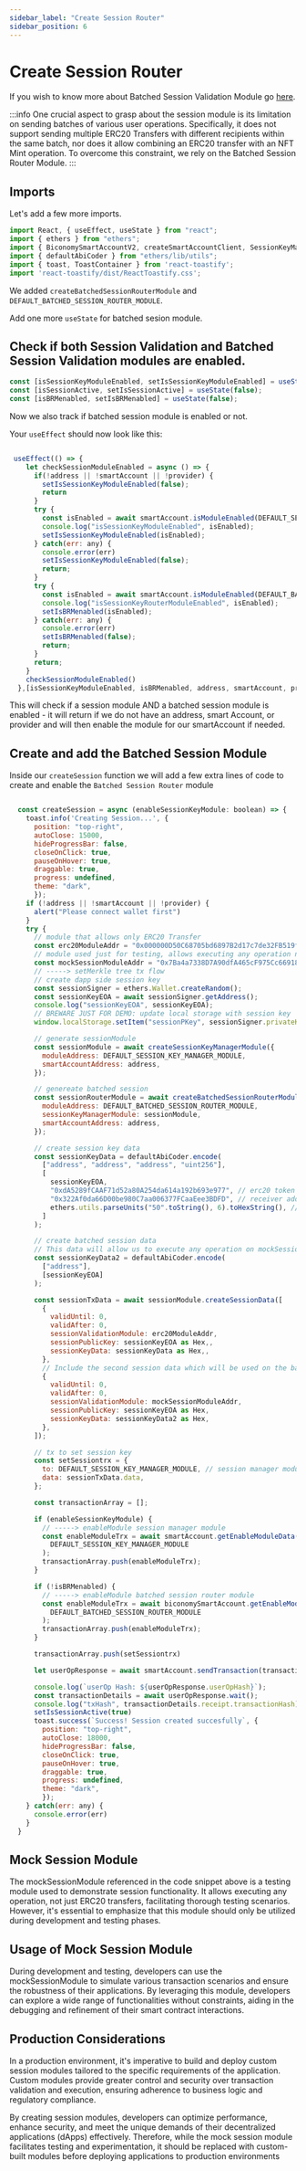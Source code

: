```yaml
---
sidebar_label: "Create Session Router"
sidebar_position: 6
---
```


# Create Session Router

If you wish to know more about Batched Session Validation Module go [here](/Modules/BatchedSession).

:::info
One crucial aspect to grasp about the session module is its limitation on sending batches of various user operations. Specifically, it does not support sending multiple ERC20 Transfers with different recipients within the same batch, nor does it allow combining an ERC20 transfer with an NFT Mint operation. To overcome this constraint, we rely on the Batched Session Router Module.
:::

## Imports

Let's add a few more imports.

```javascript
import React, { useEffect, useState } from "react";
import { ethers } from "ethers";
import { BiconomySmartAccountV2, createSmartAccountClient, SessionKeyManagerModule, DEFAULT_SESSION_KEY_MANAGER_MODULE, createSessionKeyManagerModule, createBatchedSessionRouterModule, DEFAULT_BATCHED_SESSION_ROUTER_MODULE } from "@biconomy/account"
import { defaultAbiCoder } from "ethers/lib/utils";
import { toast, ToastContainer } from 'react-toastify';
import 'react-toastify/dist/ReactToastify.css';
```

We added `createBatchedSessionRouterModule` and `DEFAULT_BATCHED_SESSION_ROUTER_MODULE`.

Add one more `useState` for batched sesion module.

## Check if both Session Validation and Batched Session Validation modules are enabled.

```javascript
const [isSessionKeyModuleEnabled, setIsSessionKeyModuleEnabled] = useState(false);
const [isSessionActive, setIsSessionActive] = useState(false);
const [isBRMenabled, setIsBRMenabled] = useState(false);
```

Now we also track if batched session module is enabled or not.

Your `useEffect` should now look like this:

```javascript

 useEffect(() => {
    let checkSessionModuleEnabled = async () => {
      if(!address || !smartAccount || !provider) {
        setIsSessionKeyModuleEnabled(false);
        return
      }
      try {
        const isEnabled = await smartAccount.isModuleEnabled(DEFAULT_SESSION_KEY_MANAGER_MODULE)
        console.log("isSessionKeyModuleEnabled", isEnabled);
        setIsSessionKeyModuleEnabled(isEnabled);
      } catch(err: any) {
        console.error(err)
        setIsSessionKeyModuleEnabled(false);
        return;
      }
      try {
        const isEnabled = await smartAccount.isModuleEnabled(DEFAULT_BATCHED_SESSION_ROUTER_MODULE)
        console.log("isSessionKeyRouterModuleEnabled", isEnabled);
        setIsBRMenabled(isEnabled);
      } catch(err: any) {
        console.error(err)
        setIsBRMenabled(false);
        return;
      }
      return;
    }
    checkSessionModuleEnabled()
  },[isSessionKeyModuleEnabled, isBRMenabled, address, smartAccount, provider])

```

This will check if a session module AND a batched session module is enabled - it will return if we do not have an address, smart Account, or provider and will then enable the module for our smartAccount if needed.

## Create and add the Batched Session Module

Inside our `createSession` function we will add a few extra lines of code to create and enable the `Batched Session Router` module

```javascript

  const createSession = async (enableSessionKeyModule: boolean) => {
    toast.info('Creating Session...', {
      position: "top-right",
      autoClose: 15000,
      hideProgressBar: false,
      closeOnClick: true,
      pauseOnHover: true,
      draggable: true,
      progress: undefined,
      theme: "dark",
      });
    if (!address || !smartAccount || !provider) {
      alert("Please connect wallet first")
    }
    try {
      // module that allows only ERC20 Transfer
      const erc20ModuleAddr = "0x000000D50C68705bd6897B2d17c7de32FB519fDA"
      // module used just for testing, allows executing any operation not just ERC20 transfers
      const mockSessionModuleAddr = "0x7Ba4a7338D7A90dfA465cF975Cc6691812C3772E";
      // -----> setMerkle tree tx flow
      // create dapp side session key
      const sessionSigner = ethers.Wallet.createRandom();
      const sessionKeyEOA = await sessionSigner.getAddress();
      console.log("sessionKeyEOA", sessionKeyEOA);
      // BREWARE JUST FOR DEMO: update local storage with session key
      window.localStorage.setItem("sessionPKey", sessionSigner.privateKey);

      // generate sessionModule
      const sessionModule = await createSessionKeyManagerModule({
        moduleAddress: DEFAULT_SESSION_KEY_MANAGER_MODULE,
        smartAccountAddress: address,
      });

      // genereate batched session
      const sessionRouterModule = await createBatchedSessionRouterModule({
        moduleAddress: DEFAULT_BATCHED_SESSION_ROUTER_MODULE,
        sessionKeyManagerModule: sessionModule,
        smartAccountAddress: address,
      });

      // create session key data
      const sessionKeyData = defaultAbiCoder.encode(
        ["address", "address", "address", "uint256"],
        [
          sessionKeyEOA,
          "0xdA5289fCAAF71d52a80A254da614a192b693e977", // erc20 token address
          "0x322Af0da66D00be980C7aa006377FCaaEee3BDFD", // receiver address
          ethers.utils.parseUnits("50".toString(), 6).toHexString(), // 50 usdc amount
        ]
      );

      // create batched session data
      // This data will allow us to execute any operation on mockSessionModule as long as it comes from sessionKeyEOA
      const sessionKeyData2 = defaultAbiCoder.encode(
        ["address"],
        [sessionKeyEOA]
      );

      const sessionTxData = await sessionModule.createSessionData([
        {
          validUntil: 0,
          validAfter: 0,
          sessionValidationModule: erc20ModuleAddr,
          sessionPublicKey: sessionKeyEOA as Hex,,
          sessionKeyData: sessionKeyData as Hex,,
        },
        // Include the second session data which will be used on the batched session router
        {
          validUntil: 0,
          validAfter: 0,
          sessionValidationModule: mockSessionModuleAddr, 
          sessionPublicKey: sessionKeyEOA as Hex,
          sessionKeyData: sessionKeyData2 as Hex,
        },
      ]);

      // tx to set session key
      const setSessiontrx = {
        to: DEFAULT_SESSION_KEY_MANAGER_MODULE, // session manager module address
        data: sessionTxData.data,
      };

      const transactionArray = [];

      if (enableSessionKeyModule) {
        // -----> enableModule session manager module
        const enableModuleTrx = await smartAccount.getEnableModuleData(
          DEFAULT_SESSION_KEY_MANAGER_MODULE
        );
        transactionArray.push(enableModuleTrx);
      }

      if (!isBRMenabled) {
        // -----> enableModule batched session router module
        const enableModuleTrx = await biconomySmartAccount.getEnableModuleData(
          DEFAULT_BATCHED_SESSION_ROUTER_MODULE
        );
        transactionArray.push(enableModuleTrx);
      }

      transactionArray.push(setSessiontrx)

      let userOpResponse = await smartAccount.sendTransaction(transactionArray);

      console.log(`userOp Hash: ${userOpResponse.userOpHash}`);
      const transactionDetails = await userOpResponse.wait();
      console.log("txHash", transactionDetails.receipt.transactionHash);
      setIsSessionActive(true)
      toast.success(`Success! Session created succesfully`, {
        position: "top-right",
        autoClose: 18000,
        hideProgressBar: false,
        closeOnClick: true,
        pauseOnHover: true,
        draggable: true,
        progress: undefined,
        theme: "dark",
        });
    } catch(err: any) {
      console.error(err)
    }
  }

```

## Mock Session Module
The mockSessionModule referenced in the code snippet above is a testing module used to demonstrate session functionality. It allows executing any operation, not just ERC20 transfers, facilitating thorough testing scenarios. However, it's essential to emphasize that this module should only be utilized during development and testing phases.

## Usage of Mock Session Module
During development and testing, developers can use the mockSessionModule to simulate various transaction scenarios and ensure the robustness of their applications. By leveraging this module, developers can explore a wide range of functionalities without constraints, aiding in the debugging and refinement of their smart contract interactions.

## Production Considerations
In a production environment, it's imperative to build and deploy custom session modules tailored to the specific requirements of the application. Custom modules provide greater control and security over transaction validation and execution, ensuring adherence to business logic and regulatory compliance.

By creating session modules, developers can optimize performance, enhance security, and meet the unique demands of their decentralized applications (dApps) effectively. Therefore, while the mock session module facilitates testing and experimentation, it should be replaced with custom-built modules before deploying applications to production environments
